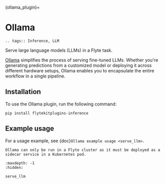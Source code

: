 (ollama_plugin)=

# Ollama

```{eval-rst}
.. tags:: Inference, LLM
```

Serve large language models (LLMs) in a Flyte task.

[Ollama](https://ollama.com/) simplifies the process of serving fine-tuned LLMs.
Whether you're generating predictions from a customized model or deploying it across different hardware setups,
Ollama enables you to encapsulate the entire workflow in a single pipeline.

## Installation

To use the Ollama plugin, run the following command:

```
pip install flytekitplugins-inference
```

## Example usage

For a usage example, see {doc}`Ollama example usage <serve_llm>`.

```{note}
Ollama can only be run in a Flyte cluster as it must be deployed as a sidecar service in a Kubernetes pod.
```

```{toctree}
:maxdepth: -1
:hidden:

serve_llm
```
